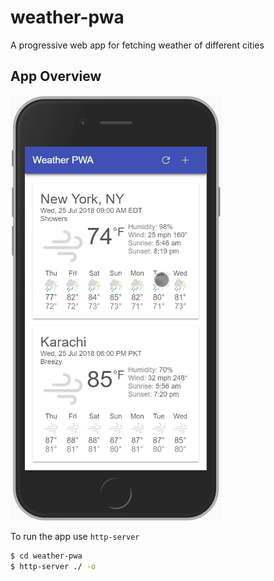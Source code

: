 # weather-pwa
A progressive web app for fetching weather of different cities


## App Overview
![Event Management App](/screenshots/weather-pwa.gif)


To run the app use `http-server`
```bash
$ cd weather-pwa
$ http-server ./ -o
```
